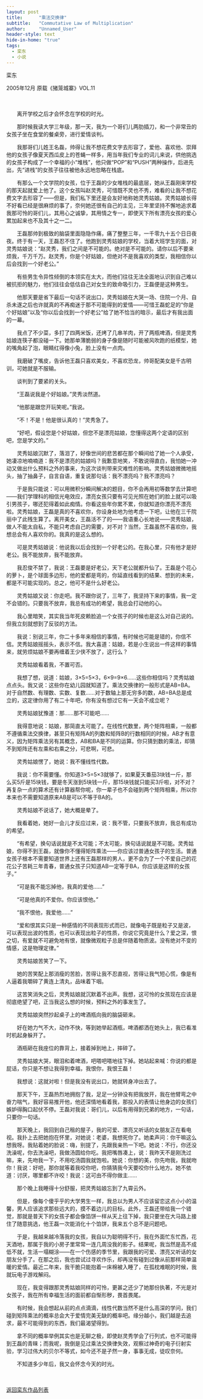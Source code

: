 ```yaml
---
layout: post
title:      "乘法交换律"
subtitle:   "Commutative Law of Multiplication"
author:     "Unnamed_User"
header-style: text
hide-in-home: "true"
tags:
  - 栾东
  - 小说
---
```


栾东

2005年12月 原载《猪笼城寨》VOL.11

　　

　　离开学校之后才会怀念在学校的时光。

　　那时候我读大学三年级，那一天，我为一个哥们儿两肋插刀，和一个非常丑的女孩子坐在食堂的餐桌旁，进行爱情谈判。

　　我那哥们儿姓王名磊，帅得让我不想花费文字去形容了，爱他、喜欢他、崇拜他的女孩子像夏天西瓜皮上的苍蝇一样多，用当年我们专业的词儿来说，供他挑选的女孩子构成了一个幸福的小“堆栈”，他只做“POP”和“PUSH”两种操作，后进先出，先“进栈”的女孩子往往被他永远地忽略在栈底。

　　有那么一个文学院的女孩，位于王磊的少女堆栈的最底层，她从王磊刚来学校的那天起就爱上他了。这个女孩叫赵灵秀，可惜既不灵也不秀，难看的让我不想花费文字去形容了——但是，我们私下里还是会友好地称她灵秀姑娘。灵秀姑娘长得不好看已经是很麻烦的事了，奈何她还很有自己的主见，三年里坚持不懈地追求着我那可怜的哥们儿，其用心之诚挚，其用情之专一，即使天下所有漂亮女孩的爱心累加起来也不及其十之一二。

　　王磊那帅到极致的脑袋里面隐隐作痛，痛了整整三年，一千零九十五个日日夜夜。终于有一天，王磊忍不住了。他跑到灵秀姑娘的学校，当着大班学生的面，对灵秀姑娘说：“赵灵秀，我们之间是不可能的。绝对是不可能的。请你以后不要来烦我，千万千万。赵灵秀，你是个好姑娘，但绝对不是我喜欢的类型，我相信你以后会找到一个好老公。”

　　有些男生令异性倾倒的本领实在太大，而他们往往无法全面地认识到自己难以被抗拒的魅力，他们往往会低估自己对女生的致命吸引力，王磊便是这种男生。

　　他那天要是省下最后一句话不说出口，灵秀姑娘在大哭一场、住院一个月、自杀未遂之后也许就真的不再痴迷于那不可能得到的爱情——可惜王磊蛇足的“你是个好姑娘”以及“你以后会找到一个好老公”给了她不恰当的暗示，最后才有我出面的一幕。

　　我点了不少菜，多打了四两米饭，还烤了几串羊肉，开了两瓶啤酒，但是灵秀姑娘连筷子都没碰一下。她那单薄脆弱的身子像是随时可能被风吹跑的纸模型，她的嘴角起了泡，眼睛红得像小兔，脸上没有一点肉。

　　我磨破了嘴皮，告诉他王磊只喜欢美女，不喜欢恐龙，帅哥配美女是千古明训，可她就是不服输。

　　谈判到了要紧的关头。

　　“王磊说我是个好姑娘。”灵秀淡然道。

　　“他那是跟您开玩笑呢。”我说。

　　“不！不是！他是很认真的！”灵秀急了。

　　“好吧，假设您是个好姑娘，但您不是漂亮姑娘，您懂得这两个定语的区别吧，您是学文的。”

　　灵秀姑娘沉默了，落泪了，好像世间的悲苦都在那个瞬间给了她一个人承受，她凄凉地喃喃道：我不是漂亮的姑娘吗？我歉意地笑，不敢说得直白，我怕她一冲动又做出什么预料之外的事来，为这次谈判带来灾难性的影响。灵秀姑娘微微地摇头，抽了抽鼻子，自言自语，重复说那句话：我不漂亮吗？我不漂亮吗？

　　于是我只能说：可以用微积分瞬间解决的题目，你不会再用初等数学去计算吧——我们学理科的相信光电效应，漂亮女孩只要有可见光照在她们的脸上就可以吸引男孩子，哪还犯得着如此痴情。你看这些年你累不累，你就知道你漂亮不漂亮啦。灵秀姑娘，王磊是真的不喜欢你，你设身处地为他考虑一下吧，让他在三千院丽中了此残生算了。离开美女，王磊活不了的——我语重心长地说——灵秀姑娘，做人不能太自私，不能只考虑自己的需要，对不对？当然，王磊虽然不喜欢你，我想总会有人喜欢你的。我真的是这么想的。

　　可是灵秀姑娘说：他说我以后会找到一个好老公的。在我心里，只有他才是好老公。我不能放弃，我不能放弃。

　　我忍俊不禁了，我说：王磊要是好老公，天下老公就都升仙了。王磊是个花心的萝卜，是个球面多边形，他的爱都是弯的，你延直线看到的结果、想到的未来，都是不可能实现的。总之，他可不是什么好老公。

　　灵秀姑娘又说：你走吧。我不跟你说了，三年了，我坚持下来的事情，我一定不会错的。只要我不放弃，我总有成功的希望，我总会打动他的心。

　　我心里暗笑，其实我当年死皮赖脸追一个女孩子的时候也是这么对自己说的。但我立刻就想到了反驳的方法。

　　我说：别说三年，你二十多年来相信的事情，有时候也可能是错的，你信不信。灵秀姑娘摇摇头，表示不信。我大喜道：姑娘，若是小生说出一件这样的事情来，就劳烦姑娘不要再缠着王少侠不放了，这行么？

　　灵秀姑娘看着我，不置可否。

　　我想了想，说道：姑娘，3×5=5×3，6×9=9×6……这些你相信吗？灵秀姑娘点点头。我又说：这些你在幼儿园就知道了。乘法交换律的一般形式是AB=BA。对于自然数、有理数、实数、复数……对于数轴上那无穷多的数，AB=BA总是成立的，这定律你用了有二十年吧，你有没有想过它有一天会不成立呢？

　　灵秀姑娘犹豫道：那……那不可能吧……

　　我得意地说：姑娘，那简直太可能了。在线性代数里，两个矩阵相乘，一般都不遵循乘法交换律，甚至只有矩阵A的列数和矩阵B的行数相同的时候，AB才有意义，因为矩阵乘法另有其概念，AB和BA是不同的运算。你只猜到数的乘法，却猜不到矩阵还有左乘和右乘之分，可悲啊，可悲。

　　灵秀姑娘愣了，她说：我不懂线性代数。

　　我说：你不需要懂。你知道3×5=5×3就够了，如果夏天番茄3块钱一斤，那么买5斤是15块钱，要是冬天涨到5块钱一斤，那15块钱就只能买3斤啦，对不对？再复杂一点的算术还有计算器帮你呢，你一辈子也不会碰到两个矩阵相乘，所以你本来也不需要知道原来AB是可以不等于BA的。

　　灵秀姑娘不说话了，她大概是晕了。

　　我看着她，她好一会儿才反应过来，说：我不管，只要我不放弃，我总有成功的希望。

　　“有希望，换句话说就是不太可能；不太可能，换句话说就是不可能。灵秀姑娘，你得不到王磊，就像你不懂得矩阵乘法——你应该过普通女孩子的生活。普通女孩子根本不需要知道世界上还有王磊那样的男人，更不会为了一个不爱自己的花花公子苦耗三年青春，普通女孩子只知道AB一定等于BA，你应该是这样的女孩子。”

　　“可是我不能忘掉他，我真的爱他……”

　　“可是他真的不爱你。你应该恨他。”

　　“我不恨他，我爱他……”

　　“爱和恨其实只是一种感情的不同表现形式而已，就像电子既是粒子又是波，可以表现出波的性质，也可以表现出粒子的性质，你说它究竟是什么？爱之深，恨之切，有爱就不可避免地有恨，就像微观粒子总是伴随着物质波。没有绝对不变的情感，这是物理定律。”

　　灵秀姑娘苦笑了一下。

　　她的苦笑配上那消瘦的苦脸，苦得让我不忍直视，苦得让我气短心慌，像是有人逼着我嚼碎了黄连上清丸，品味着下咽。

　　这苦笑消失之后，灵秀姑娘就沉默着不出声。我想，这可怜的女孩现在应该是彻底绝望了吧，正当我这么想的时候，预料之外的事发生了。

　　灵秀姑娘突然抄起桌子上的啤酒瓶向我的脑袋砸来。

　　好在她力气不大，动作不快，等到她举起酒瓶，啤酒都洒在她头上，我已看准时机起身躲开了。

　　酒瓶砸在我座位的靠背上，接着掉到地上，摔碎了。

　　灵秀姑娘大哭，眼泪和着啤酒，吧嗒吧嗒地往下掉。她站起来喊：你说的都是屁话，你只是不想让我得到幸福，我恨你，我恨王磊！

　　我想说：这就对啦！但是我没有说出口，她就转身冲出去了。

　　那天下午，王磊热烈地拥抱了我，足足一分钟没有把我放开，我在他臂弯之中奋力喘气，我好容易推开他，他还深情地看着我，那投入的表情让他身边的女孩们嫉妒得胸口起伏不停。王磊对我说：哥们儿，以后有用得到兄弟的地方，一句话，只要你一句话。

　　那天晚上，我回到自己租的屋子，我的可爱、漂亮又听话的女朋友正在看电视。我扑上去把她抱在怀里，对她说：老婆，我想死你了。她柔声问：你干嘛这么想我呀。我贴着她的脸说：嗨，别提了，先跟我亲热一下吧。她说：不行，你还没洗澡呢，你去洗澡吧，我做汤圆给你吃。我把嘴唇凑上，说：我昨天不是刚洗过嘛，来，先吻我一下，不用吃汤圆我就饱啦。她说：你想的美，你先吻我，我就吻你！我说：好吧，那你就等着我咬你吧，你猜猜我今天要咬你什么地方。她不依道：讨厌，哪里都不许咬！我说：这可由不得你做主……

　　那个晚上我睡得十分舒服，把灵秀姑娘忘到了九霄云外。

　　但是，像每个傻乎乎的大学男生一样，我总以为男人不应该留恋这点小小的温馨，男人应该追求那些远大的，摸不着边儿的目标。此外，王磊还带给我一个错觉，那就是普天下的女孩子都会像馅饼一样从天上往下掉，我只要坐在大马路上接住了随意挑选，他王磊一次能消化十个馅饼，我来五个总不是问题吧。

　　于是，我越来越冷落我的女孩，我自以为聪明得不行，我在外面忙东忙西，花天酒地，那属于我的小房子里常常一连几周没我的影子。结果呢，我当然是高不成低不就，生活一塌糊涂——在一个伤感的季节里，我跟我的可爱、漂亮又听话的女朋友分手了。在那之后，我也尝试过寻欢作乐，却再没有碰到过像从前那样简单温暖的爱情。最近二年来，我干脆只能抱着一床棉被入睡了，在孤枕难眠的时候，我就玩电子游戏解闷。

　　现在，我变得跟那灵秀姑娘同样的可怜，更甚之还少了她那份执著，不光是对女孩子，我在所有幸福生活的面前都自惭形秽，畏首畏尾。

　　有时候，我会想起从前的点点滴滴，线性代数当然不是什么高深的学问，我们碰到矩阵乘法的概率总会大于爱情完美无缺的概率吧。缘分越小，我们越是去追求，最不可能得到的东西，我们最渴望得到。

　　拿不同的概率举例其实也是无聊之极，即使赵灵秀学会了行列式，也不可能得到王磊的青睐；而我呢，我倒是见过乘法交换律失效，观察过神奇的电子衍射实验，学习过伟大的贝尔不等式，如今还不是孑然一身，事事无成，徒叹奈何。

　　不知道多少年后，我又会怀念今天的时光。

　　

[返回栾东作品列表](/hikaru)

　　
